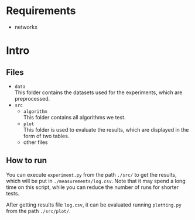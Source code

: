 # Requirements
- networkx

# Intro
## Files

- `data`  
This folder contains the datasets used for the experiments, which are preprocessed.  
- `src`  
    - `algorithm`  
    This folder contains all algorithms we test.
    - `plot`  
    This folder is used to evaluate the results, which are displayed in the form of two tables.
    - other files

## How to run  
You can execute ``experiment.py`` from the path `./src/` to get the results, which will be put in `./measurements/log.csv`. Note that it may spend a long time on this script, while you can reduce the number of runs for shorter tests.

After getting results file `log.csv`, it can be evaluated running ``plotting.py`` from the path `./src/plot/`.